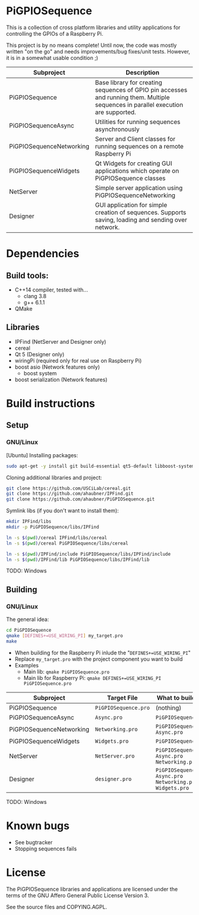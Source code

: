 # PiGPIOSequence

This is a collection of cross platform libraries and utility applications for controlling the GPIOs of a Raspberry Pi.

This project is by no means complete! Until now, the code was mostly written "on the go" and needs improvements/bug fixes/unit tests.
However, it is in a somewhat usable condition ;)

| Subproject               | Description                                                                                                                          |
|--------------------------|--------------------------------------------------------------------------------------------------------------------------------------|
| PiGPIOSequence           | Base library for creating  sequences  of GPIO pin accesses and running them. Multiple sequences in parallel execution are supported. |
| PiGPIOSequenceAsync      | Utilities for running sequences asynchronously                                                                                       |
| PiGPIOSequenceNetworking | Server and Client classes for running sequences on a remote Raspberry Pi                                                             |
| PiGPIOSequenceWidgets    | Qt Widgets for creating GUI applications which operate on PiGPIOSequence classes                                                     |
| NetServer                | Simple server application using PiGPIOSequenceNetworking                                                                             |
| Designer                 | GUI application for simple creation of sequences. Supports saving, loading and sending over network.                                 |

# Dependencies
## Build tools:
- C++14 compiler, tested with...
  - clang 3.8
  - g++ 6.1.1
- QMake

## Libraries
- IPFind (NetServer and Designer only)
- cereal
- Qt 5 (Designer only)
- wiringPi (required only for real use on Raspberry Pi)
- boost asio (Network features only)
  - boost system
- boost serialization (Network features)

# Build instructions
## Setup
### GNU/Linux

[Ubuntu] Installing packages:
```sh
sudo apt-get -y install git build-essential qt5-default libboost-system-dev libboost-serialization-dev
```

Cloning additional libraries and project:
```sh
git clone https://github.com/USCiLab/cereal.git
git clone https://github.com/ahaubner/IPFind.git
git clone https://github.com/ahaubner/PiGPIOSequence.git
```

Symlink libs (if you don't want to install them):
```sh
mkdir IPFind/libs
mkdir -p PiGPIOSequence/libs/IPFind

ln -s $(pwd)/cereal IPFind/libs/cereal
ln -s $(pwd)/cereal PiGPIOSequence/libs/cereal

ln -s $(pwd)/IPFind/include PiGPIOSequence/libs/IPFind/include
ln -s $(pwd)/IPFind/lib PiGPIOSequence/libs/IPFind/lib
```

TODO: Windows

## Building
### GNU/Linux
The general idea:
```sh
cd PiGPIOSequence
qmake [DEFINES+=USE_WIRING_PI] my_target.pro
make
```

- When building for the Raspberry Pi inlude the "`DEFINES+=USE_WIRING_PI`"
- Replace `my_target.pro` with the project component you want to build
- Examples
  - Main lib: `qmake PiGPIOSequence.pro`
  - Main lib for Raspberry Pi: `qmake DEFINES+=USE_WIRING_PI PiGPIOSequence.pro`

| Subproject               | Target File        | What to build first                                     |
|--------------------------|--------------------|---------------------------------------------------------|
| PiGPIOSequence           | `PiGPIOSequence.pro` | (nothing)                                               |
| PiGPIOSequenceAsync      | `Async.pro`          | `PiGPIOSequence.pro`                                      |
| PiGPIOSequenceNetworking | `Networking.pro`     | `PiGPIOSequence.pro` `Async.pro`                            |
| PiGPIOSequenceWidgets    | `Widgets.pro`        | `PiGPIOSequence.pro`                                      |
| NetServer                | `NetServer.pro`      | `PiGPIOSequence.pro` `Async.pro` `Networking.pro`             |
| Designer                 | `designer.pro`       | `PiGPIOSequence.pro` `Async.pro` `Networking.pro` `Widgets.pro` |

TODO: Windows

# Known bugs
- See bugtracker
- Stopping sequences fails

# License
The PiGPIOSequence libraries and applications are licensed under the terms of the GNU Affero General Public License Version 3.

See the source files and COPYING.AGPL.

